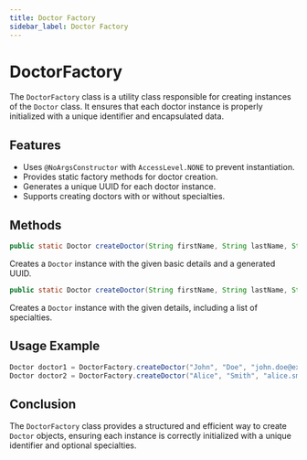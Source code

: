 ```yaml
---
title: Doctor Factory
sidebar_label: Doctor Factory
---
```


# DoctorFactory

The `DoctorFactory` class is a utility class responsible for creating instances of the `Doctor` class. It ensures that each doctor instance is properly initialized with a unique identifier and encapsulated data.

## Features

- Uses `@NoArgsConstructor` with `AccessLevel.NONE` to prevent instantiation.
- Provides static factory methods for doctor creation.
- Generates a unique UUID for each doctor instance.
- Supports creating doctors with or without specialties.

## Methods

```java
public static Doctor createDoctor(String firstName, String lastName, String email, String phoneNumber)
```
Creates a `Doctor` instance with the given basic details and a generated UUID.

```java
public static Doctor createDoctor(String firstName, String lastName, String email, String phoneNumber, List<String> specialties)
```
Creates a `Doctor` instance with the given details, including a list of specialties.

## Usage Example

```java
Doctor doctor1 = DoctorFactory.createDoctor("John", "Doe", "john.doe@example.com", "123-456-7890");
Doctor doctor2 = DoctorFactory.createDoctor("Alice", "Smith", "alice.smith@example.com", "987-654-3210", List.of("Cardiology", "Pediatrics"));
```

## Conclusion

The `DoctorFactory` class provides a structured and efficient way to create `Doctor` objects, ensuring each instance is correctly initialized with a unique identifier and optional specialties.
